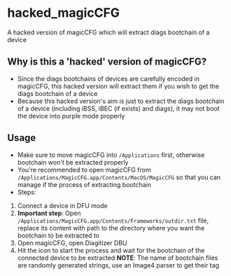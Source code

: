 # hacked_magicCFG
A hacked version of magicCFG which will extract diags bootchain of a device 
## Why is this a 'hacked' version of magicCFG?
* Since the diags bootchains of devices are carefully encoded in magicCFG, this hacked version will extract them if you wish to get the diags bootchain of a device
* Because this hacked version's aim is just to extract the diags bootchain of a device (including iBSS, iBEC (if exists) and diags), it may not boot the device into purple mode properly
## Usage
* Make sure to move magicCFG into `/Applications` first, otherwise bootchain won't be extracted properly
* You're recommended to open magicCFG from `/Applications/MagicCFG.app/Contents/MacOS/MagicCFG` so that you can manage if the process of extracting bootchain
* Steps:
1. Connect a device in DFU mode
2. **Important step**: Open `/Applications/MagicCFG.app/Contents/Frameworks/outdir.txt` file, replace its content with path to the directory where you want the bootchain to be extracted to
3. Open magicCFG, open Diagitizer DBU
4. Hit the icon to start the process and wait for the bootchain of the connected device to be extracted
**NOTE**: The name of bootchain files are randomly generated strings, use an Image4 parser to get their tag
